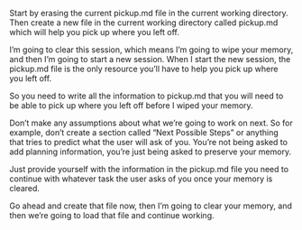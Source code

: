 Start by erasing the current pickup.md file in the current working directory. Then create a new file in the current working directory called pickup.md which will help you pick up where you left off.

I’m going to clear this session, which means I’m going to wipe your memory, and then I’m going to start a new session.
When I start the new session, the pickup.md file is the only resource you’ll have to help you pick up where you left off.

So you need to write all the information to pickup.md that you will need to be able to pick up where you left off before I wiped your memory.

Don’t make any assumptions about what we’re going to work on next. So for example, don’t create a section called “Next Possible Steps” or anything that tries to predict what the user will ask of you. You’re not being asked to add planning information, you’re just being asked to preserve your memory.

Just provide yourself with the information in the pickup.md file you need to continue with whatever task the user asks of you once your memory is cleared.

Go ahead and create that file now, then I’m going to clear your memory, and then we’re going to load that file and continue working.

